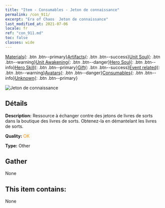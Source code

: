```yaml
---
title: "Item - Consumables - Jeton de connaissance"
permalink: /con_911/
excerpt: "Era of Chaos  Jeton de connaissance"
last_modified_at: 2021-07-06
locale: fr
ref: "con_911.md"
toc: false
classes: wide
---
```

 [Materials](/ItemsFR/){: .btn .btn--primary}[Artifacts](/ItemsFR/Artifacts/){: .btn .btn--success}[Unit Soul](/ItemsFR/UnitSoul/){: .btn .btn--warning}[Unit Awakening](/ItemsFR/UnitAwakening/){: .btn .btn--danger}[Hero Soul](/ItemsFR/HeroSoul/){: .btn .btn--info}[Hero Skill](/ItemsFR/HeroSkill/){: .btn .btn--primary}[Gift](/ItemsFR/Gift/){: .btn .btn--success}[Event related](/ItemsFR/Events/){: .btn .btn--warning}[Avatars](/ItemsFR/Avatars/){: .btn .btn--danger}[Consumables](/ItemsFR/Consumables/){: .btn .btn--info}[Unknown](/ItemsFR/Unknown/){: .btn .btn--primary}

 ![Jeton de connaissance](/images/t/i_40004.png)

## Détails
 **Description:** Ressource à échanger contre des jetons de livres de sorts dans la boutique des livres de sorts. Obtenez-la en démantelant les livres de sorts.

 **Quality:** <span style="color: #FF8C00">OK</span>

 **Type:** Other

## Gather

  None

## This item contains:

  None

